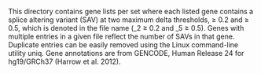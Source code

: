 This directory contains gene lists per set where each listed gene contains a splice altering variant (SAV) at two maximum delta thresholds, $\geq$ 0.2 and $\geq$ 0.5, which is denoted in the file name (_2 $\geq$ 0.2 and _5 $\geq$ 0.5). Genes with multiple entries in a given file reflect the number of SAVs in that gene. Duplicate entries can be easily removed using the Linux command-line utility uniq. Gene annotations are from GENCODE, Human Release 24 for hg19/GRCh37 (Harrow et al. 2012).
